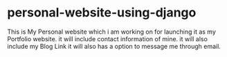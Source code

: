# personal-website-using-django
This is My Personal website which i am working on for launching it as my Portfolio website.
it will include contact information of mine.
it will also include my Blog Link
it will also has a option to message me through email.
